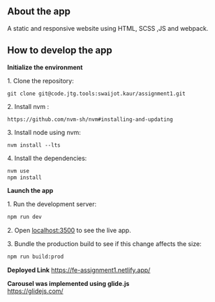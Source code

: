 ## About the app

A static and responsive website using HTML, SCSS ,JS and webpack.

## How to develop the app

**Initialize the environment**

1\. Clone the repository:

```
git clone git@code.jtg.tools:swaijot.kaur/assignment1.git
```

2\. Install nvm :

```
https://github.com/nvm-sh/nvm#installing-and-updating
```

3\. Install node using nvm:

`nvm install --lts`

4\. Install the dependencies:

```bash
nvm use
npm install
```

**Launch the app**

1\. Run the development server:

```bash
npm run dev
```

2\. Open [localhost:3500](http://localhost:3500) to see the live app.

3\. Bundle the production build to see if this change affects the size:

```bash
npm run build:prod
```

**Deployed Link**
https://fe-assignment1.netlify.app/

**Carousel was implemented using glide.js**  
https://glidejs.com/
